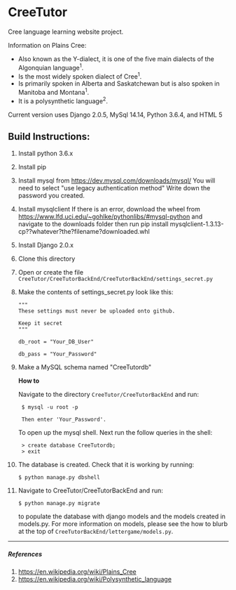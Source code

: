 # CreeTutor

Cree language learning website project.

Information on Plains Cree:
  * Also known as the Y-dialect, it is one of the five main dialects of the Algonquian language<sup>1</sup>.
  * Is the most widely spoken dialect of Cree<sup>1</sup>.
  * Is primarily spoken in Alberta and Saskatchewan but is also spoken in Manitoba and Montana<sup>1</sup>.
  * It is a polysynthetic language<sup>2</sup>.

Current version uses Django 2.0.5, MySql 14.14, Python 3.6.4, and HTML 5

## Build Instructions:
1. Install python 3.6.x
2. Install pip
3. Install mysql from https://dev.mysql.com/downloads/mysql/
You will need to select "use legacy authentication method"
Write down the password you created.
4. Install mysqlclient
If there is an error, download the wheel from https://www.lfd.uci.edu/~gohlke/pythonlibs/#mysql-python and navigate to the downloads folder then run pip install mysqlclient-1.3.13-cp??whatever?the?filename?downloaded.whl
5. Install Django 2.0.x
6. Clone this directory
7. Open or create the file `CreeTutor/CreeTutorBackEnd/CreeTutorBackEnd/settings_secret.py`
8. Make the contents of settings_secret.py look like this:

       """  
       These settings must never be uploaded onto github.

       Keep it secret
       """

       db_root = "Your_DB_User"

       db_pass = "Your_Password"

9. Make a MySQL schema named "CreeTutordb"

   **How to**

   Navigate to the directory `CreeTutor/CreeTutorBackEnd` and run:

        $ mysql -u root -p

        Then enter 'Your_Password'.


   To open up the mysql shell. Next run the follow queries in the shell:

        > create database CreeTutordb;
        > exit

10. The database is created. Check that it is working by running:

        $ python manage.py dbshell

11. Navigate to CreeTutor/CreeTutorBackEnd and run:

        $ python manage.py migrate

    to populate the database with django models and the models created in models.py. For more information
    on models, please see the how to blurb at the top of `CreeTutorBackEnd/lettergame/models.py`.
 ---

##### References
  1. https://en.wikipedia.org/wiki/Plains_Cree
  2. https://en.wikipedia.org/wiki/Polysynthetic_language
